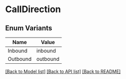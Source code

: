 # CallDirection

## Enum Variants

| Name | Value |
|---- | -----|
| Inbound | inbound |
| Outbound | outbound |


[[Back to Model list]](../README.md#documentation-for-models) [[Back to API list]](../README.md#documentation-for-api-endpoints) [[Back to README]](../README.md)


